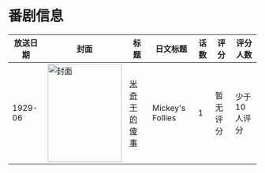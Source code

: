 # 番剧信息

|放送日期|封面|标题|日文标题|话数|评分|评分人数|
|---|---|---|---|---|---|---|
|1929-06|<img src="//lain.bgm.tv/pic/cover/c/22/9f/133721_1z3H1.jpg" alt="封面" style="width:150px;height:200px;object-fit:cover;">|[米奇干的傻事](https://bangumi.tv/subject/133721)|Mickey's Follies|1|暂无评分|少于10人评分|
